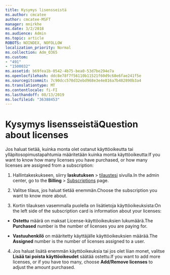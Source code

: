 ```yaml
---
title: Kysymys lisensseistä
ms.author: cmcatee
author: cmcatee-MSFT
manager: mnirkhe
ms.date: 3/2/2018
ms.audience: Admin
ms.topic: article
ROBOTS: NOINDEX, NOFOLLOW
localization_priority: Normal
ms.collection: Adm_O365
ms.custom:
- "491"
- "1500032"
ms.assetid: b69fea1b-0542-4b75-bea0-53d7be294e7a
ms.openlocfilehash: ddc8e78f7f56110b11521f60d9c68e6fae241f5e
ms.sourcegitcommit: 7c90dcc570d32ebd968e3e4e816a7b482890b3a4
ms.translationtype: MT
ms.contentlocale: fi-FI
ms.lasthandoff: 08/13/2019
ms.locfileid: "36388453"
---
```

# <a name="question-about-licenses"></a><span data-ttu-id="79386-102">Kysymys lisensseistä</span><span class="sxs-lookup"><span data-stu-id="79386-102">Question about licenses</span></span>

<span data-ttu-id="79386-103">Jos haluat tietää, kuinka monta olet ostanut käyttöoikeutta tai ylläpitosopimustapahtumia määritetään kuinka monta käyttöoikeutta:</span><span class="sxs-lookup"><span data-stu-id="79386-103">If you want to know how many licenses you have purchased, or how many licenses are assigned from a subscription:</span></span>
  
1. <span data-ttu-id="79386-104">Hallintakeskukseen, siirry **laskutuksen** \> [tilaustesi](https://go.microsoft.com/fwlink/p/?linkid=842054) sivulla.</span><span class="sxs-lookup"><span data-stu-id="79386-104">In the admin center, go to the **Billing** \> [Subscriptions](https://go.microsoft.com/fwlink/p/?linkid=842054) page.</span></span>

2. <span data-ttu-id="79386-105">Valitse tilaus, jos haluat tietää enemmän.</span><span class="sxs-lookup"><span data-stu-id="79386-105">Choose the subscription you want to know more about.</span></span>

3. <span data-ttu-id="79386-106">Kortin tilauksen vasemmalla puolella on lisätietoja käyttöoikeuksista:</span><span class="sxs-lookup"><span data-stu-id="79386-106">On the left side of the subscription card is information about your licenses:</span></span>

  - <span data-ttu-id="79386-107">**Ostettu** määrä on maksat License-käyttöoikeuksien lukumäärä.</span><span class="sxs-lookup"><span data-stu-id="79386-107">The **Purchased** number is the number of licenses you are paying for.</span></span>

  - <span data-ttu-id="79386-108">**Vastuuhenkilö** on määritetty käyttäjälle käyttöoikeuksien määrää.</span><span class="sxs-lookup"><span data-stu-id="79386-108">The **Assigned** number is the number of licenses assigned to a user.</span></span>

4. <span data-ttu-id="79386-109">Jos haluat lisätä enemmän käyttöoikeuksia tai jos olet liian monet, valitse **Lisää tai poista käyttöoikeudet** säätää ostettu.</span><span class="sxs-lookup"><span data-stu-id="79386-109">If you want to add more licenses, or if you have too many, choose **Add/Remove licenses** to adjust the amount purchased.</span></span>